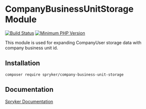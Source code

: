 # CompanyBusinessUnitStorage Module
[![Build Status](https://travis-ci.org/spryker/company-business-unit-storage.svg)](https://travis-ci.org/spryker/company-business-unit-storage)
[![Minimum PHP Version](https://img.shields.io/badge/php-%3E%3D%207.3-8892BF.svg)](https://php.net/)

This module is used for expanding CompanyUser storage data with company business unit id.

## Installation

```
composer require spryker/company-business-unit-storage
```

## Documentation

[Spryker Documentation](https://academy.spryker.com/developing_with_spryker/module_guide/modules.html)
